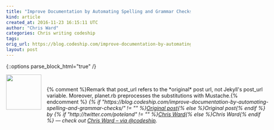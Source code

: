 ```yaml
---
title: "Improve Documentation by Automating Spelling and Grammar Checks"
kind: article
created_at: 2016-11-23 16:15:11 UTC
author: "Chris Ward"
categories: Chris writing codeship
tags: 
orig_url: https://blog.codeship.com/improve-documentation-by-automating-spelling-and-grammar-checks/
layout: post
---
```


{::options parse_block_html="true" /}
<div class="author">
   <img src="https://www.rss-specifications.com/rss-spec-rss.gif" style="width: 96px; height: 96;">
   <span style="position: absolute; padding: 32px 15px;">{% comment %}Remark that post_url refers to the *original* post url, not Jekyll's post_url variable. Moreover, planet.rb preprocesses the substitutions with Mustache.{% endcomment %}
      <i>{% if "https://blog.codeship.com/improve-documentation-by-automating-spelling-and-grammar-checks/" != "" %}<a href="https://blog.codeship.com/improve-documentation-by-automating-spelling-and-grammar-checks/">Original post</a>{% else %}Original post{% endif %} by {% if "http://twitter.com/poteland" != "" %}<a href="http://twitter.com/poteland">Chris Ward</a>{% else %}Chris Ward{% endif %} &mdash; check out <a href="https://blog.codeship.com">Chris Ward – via @codeship</a>.</i>
  </span>
</div>
